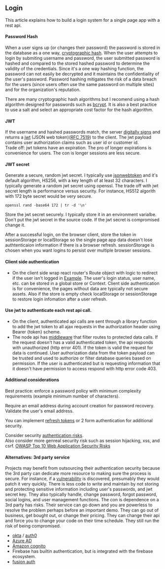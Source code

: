 ## Login
This article explains how to build a login system for a single page app with a rest api.  

#### Password Hash
When a user signs up (or changes their password) the password is stored in the database as a one way, [cryptographic hash](https://en.wikipedia.org/wiki/Cryptographic_hash_function). When the user attempts to login by submiting username and password, the user submitted password is hashed and compared to the stored hashed password to determine the validity of the credentials. Since it's a one way hashing function, the password can not easily be decrypted and it maintains the confidentiality of the user's password. Password hashing mitigates the risk of a data breach for the users (since users often use the same password on multiple sites) and for the organization's reputation.  

There are many cryptographic hash algorithms but I recomend using a hash algorithm designed for passwords such as [bcrypt](https://github.com/kelektiv/node.bcrypt.js). It is also a best practice to use a salt and select an appropriate cost factor for the hash algorithm.  

#### JWT  
If the username and hashed passwords match, the server [digitally signs](https://en.wikipedia.org/wiki/Digital_signature) and returns a [jwt](https://jwt.io/) (JSON web token)([RFC 7519](https://tools.ietf.org/html/rfc7519)) to the client. The jwt payload contains user authorization claims such as user id or customer id.  
Trade off: jwt tokens have an expiration. The pro of longer expirations is convenience for users. The con is longer sessions are less secure.   

#### JWT secret
Generate a secure, random jwt secret. I typically use [jsonwebtoken](https://github.com/auth0/node-jsonwebtoken) and it's default algorithm, HS256, with a key length of at least 32 characters. I typically generate a random jwt secret using openssl. The trade off with jwt secret length is performance versus security. For instance, HS512 algorith with 172 byte secret would be very secure.  
```
openssl rand -base64 172 | tr -d '\n'
```
Store the jwt secret securely. I typically store it in an environment varialbe. Don't put the jwt secret in the source code. If the jwt secret is compromised change it. 

After a successful login, on the browser client, store the token in sessionStorage or localStorage so the single page app data doesn't lose authtenticaion information if there is a  browser refresh. sessionStorage is chosen when you want logins to persist over multiple browser sessions.  

#### Client side authentication
- On the client side wrap react router's Route object with logic to redirect if the user isn't logged in [Example](https://reacttraining.com/react-router/web/example/auth-workflow). The user's login status, user name, etc. can be stored in a global store or Context. Client side authentication is for convenience, the pages without data are typically not secure assets. Also if the store is empty check localStorage or sessionStorage to restore login infomation after a user refresh.      

#### Use jwt to authenticate each rest api call. 
- On the client, authenticated api calls are sent through a library function to add the jwt token to all ajax requests in the authorization header using Bearer {token} scheme. 
- The node api has [middleware](http://expressjs.com/en/guide/using-middleware.html) that filter routes to protected data calls. If the request doesn't has a valid authenticated token, the api responds with unauthorized (http error 401). If the token is valid the request for data is continued. User authorization data from the token payload can be trusted and used to authorize or filter database queries based on permission. If the user is authenticated but is requesting information that it doesn't have permission to access respond with http error code 403.    

#### Additional considerations 
Best practice: enforce a password policy with minimum complexity requirements (example minimum number of characters).  

Require an email address during account creation for password recovery. Validate the user's email address.    

You can implement [refresh tokens](https://auth0.com/learn/refresh-tokens/) or 2 form authentication for additional security.  

Consider security [authentication risks](https://owasp.org/www-project-top-ten/2017/A2_2017-Broken_Authentication).  
Also consider more genreal security risk such as session hijacking, xss, and csrf. [OWASP Top 10 Web Application Security Risks](https://owasp.org/www-project-top-ten/)  

#### Alternatives: 3rd party service    
Projects may benefit from outsourcing their authentication security because the 3rd party can dedicate more resource to making sure the process is secure. For instance, if a [vulnerability](https://auth0.com/blog/critical-vulnerabilities-in-json-web-token-libraries/) is discovered, presumably they would patch it very quickly.  There is less code to write and maintain by not storing and protecting sensitive information including user's passwords, and jwt secret key. They also typically handle, change password, forgot password, social logins, and user management functions. The con is dependence on a 3rd party has risks. Their service can go down and you are powerless to resolve the problem perhaps before an important demo. They can go out of business, get bought out, or change their pricing. They can change their api and force you to change your code on their time schedule. They still run the risk of being compromised.  
- [okta](https://www.okta.com/) / [auth0](https://auth0.com/)
- [Azure AD](https://azure.microsoft.com/en-us/services/active-directory/)  
- [Amazon cognito](https://aws.amazon.com/cognito/)   
- Firebase has builtin authentication, but is integrated with the firebase ecosystem.   
- [fusion auth](https://fusionauth.io/)  
